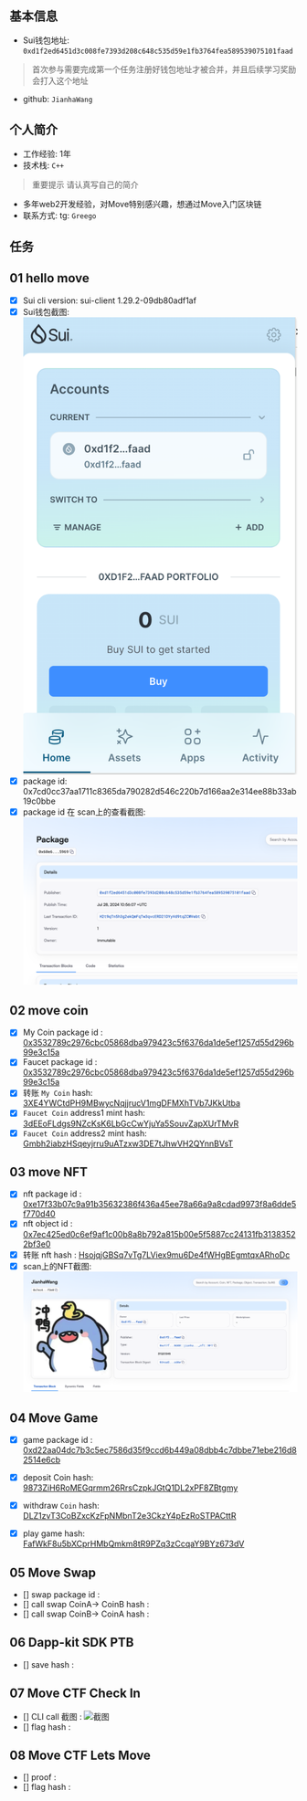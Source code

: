 ## 基本信息
- Sui钱包地址: `0xd1f2ed6451d3c008fe7393d208c648c535d59e1fb3764fea589539075101faad`
> 首次参与需要完成第一个任务注册好钱包地址才被合并，并且后续学习奖励会打入这个地址
- github: `JianhaWang`

## 个人简介
- 工作经验: 1年
- 技术栈: `C++`
> 重要提示 请认真写自己的简介
- 多年web2开发经验，对Move特别感兴趣，想通过Move入门区块链
- 联系方式: tg: `Greego` 

## 任务

##   01 hello move  
- [x] Sui cli version: sui-client 1.29.2-09db80adf1af
- [x] Sui钱包截图: ![Sui钱包截图](./notes/1.png)
- [x] package id:  0x7cd0cc37aa1711c8365da790282d546c220b7d166aa2e314ee88b33ab19c0bbe
- [x] package id 在 scan上的查看截图:![Scan截图](./notes/2.png)

##   02 move coin
- [x] My Coin package id :  [0x3532789c2976cbc05868dba979423c5f6376da1de5ef1257d55d296b99e3c15a](https://suivision.xyz/package/0x3532789c2976cbc05868dba979423c5f6376da1de5ef1257d55d296b99e3c15a)
- [x] Faucet package id :  [0x3532789c2976cbc05868dba979423c5f6376da1de5ef1257d55d296b99e3c15a](https://suivision.xyz/package/0x3532789c2976cbc05868dba979423c5f6376da1de5ef1257d55d296b99e3c15a)
- [x] 转账 `My Coin` hash: [3XE4YWCtdPH9MBwycNqjjrucV1mgDFMXhTVb7JKkUtba](https://suivision.xyz/txblock/3XE4YWCtdPH9MBwycNqjjrucV1mgDFMXhTVb7JKkUtba)
- [x] `Faucet Coin` address1 mint hash: [3dEEoFLdgs9NZcKsK6LbGcCwYjuYa5SouvZapXUrTMvR](https://suivision.xyz/txblock/3dEEoFLdgs9NZcKsK6LbGcCwYjuYa5SouvZapXUrTMvR)
- [x] `Faucet Coin` address2 mint hash: [Gmbh2iabzHSqeyjrru9uATzxw3DE7tJhwVH2QYnnBVsT](https://suivision.xyz/txblock/Gmbh2iabzHSqeyjrru9uATzxw3DE7tJhwVH2QYnnBVsT)

##   03 move NFT
- [x] nft package id :  [0xe17f33b07c9a91b35632386f436a45ee78a66a9a8cdad9973f8a6dde5f770d40](https://suivision.xyz/package/0xe17f33b07c9a91b35632386f436a45ee78a66a9a8cdad9973f8a6dde5f770d40)
- [x] nft object id :  [0x7ec425ed0c6ef9af1c00b8a8b792a815b00e5f5887cc24131fb31383522bf3e0](https://suivision.xyz/object/0x7ec425ed0c6ef9af1c00b8a8b792a815b00e5f5887cc24131fb31383522bf3e0)
- [x] 转账 nft  hash : [HsojqjGBSq7vTg7LViex9mu6De4fWHgBEgmtqxARhoDc](https://suivision.xyz/txblock/HsojqjGBSq7vTg7LViex9mu6De4fWHgBEgmtqxARhoDc)
- [x] scan上的NFT截图:![Scan截图](./notes/3.png)

##   04 Move Game
- [x] game package id : [0xd22aa04dc7b3c5ec7586d35f9ccd6b449a08dbb4c7dbbe71ebe216d82514e6cb](https://suivision.xyz/package/0xd22aa04dc7b3c5ec7586d35f9ccd6b449a08dbb4c7dbbe71ebe216d82514e6cb)
- [x] deposit Coin hash: [9873ZiH6RoMEGqrmm26RrsCzpkJGtQ1DL2xPF8ZBtgmy](https://suivision.xyz/txblock/9873ZiH6RoMEGqrmm26RrsCzpkJGtQ1DL2xPF8ZBtgmy)
- [x] withdraw `Coin` hash:  [DLZ1zvT3CoBZxcKzFpNMbnT2e3CkzY4pEzRoSTPACttR](https://suivision.xyz/txblock/DLZ1zvT3CoBZxcKzFpNMbnT2e3CkzY4pEzRoSTPACttR)
- [x] play game hash:  [FafWkF8u5bXCprHMbQmkm8tR9PZq3zCcqaY9BYz673dV](https://suivision.xyz/txblock/FafWkF8u5bXCprHMbQmkm8tR9PZq3zCcqaY9BYz673dV)


##   05 Move Swap
- [] swap package id :
- [] call swap CoinA-> CoinB  hash :
- [] call swap CoinB-> CoinA  hash :

##   06 Dapp-kit SDK PTB
- [] save hash :

##   07 Move CTF Check In
- [] CLI call 截图 : ![截图](./images/你的图片地址)
- [] flag hash :

##   08 Move CTF Lets Move
- [] proof : 
- [] flag hash :
